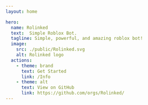 ```yaml
---
layout: home

hero:
  name: Rolinked
  text:  Simple Roblox Bot.
  tagline: Simple, powerful, and amazing roblox bot!
  image:
    src: ./public/Rolinked.svg
    alt: Rolinked logo
  actions:
    - theme: brand
      text: Get Started
      link: /Info
    - theme: alt
      text: View on GitHub
      link: https://github.com/orgs/Rolinked/
---
```

